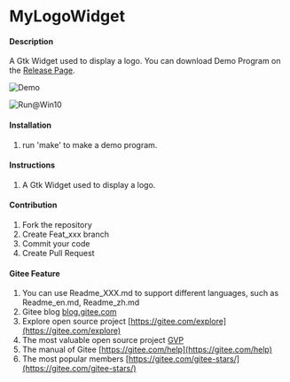 # MyLogoWidget

#### Description
A Gtk Widget used to display a logo.
You can download Demo Program on the [Release Page](https://gitee.com/macos2/MyLogoWidget/releases).

![Demo](https://images.gitee.com/uploads/images/2019/0525/162654_6803099f_5035208.png "ScreenShoot.png")

![Run@Win10](https://images.gitee.com/uploads/images/2019/0525/162740_5dd6ea31_5035208.png "ScreenShoot@Win10.png")

#### Installation

1. run 'make' to make a demo program.

#### Instructions

1. A Gtk Widget used to display a logo.

#### Contribution

1. Fork the repository
2. Create Feat_xxx branch
3. Commit your code
4. Create Pull Request


#### Gitee Feature

1. You can use Readme\_XXX.md to support different languages, such as Readme\_en.md, Readme\_zh.md
2. Gitee blog [blog.gitee.com](https://blog.gitee.com)
3. Explore open source project [https://gitee.com/explore](https://gitee.com/explore)
4. The most valuable open source project [GVP](https://gitee.com/gvp)
5. The manual of Gitee [https://gitee.com/help](https://gitee.com/help)
6. The most popular members  [https://gitee.com/gitee-stars/](https://gitee.com/gitee-stars/)